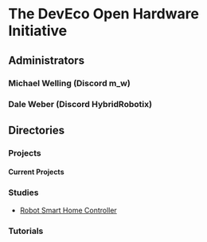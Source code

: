# The DevEco Open Hardware Initiative

## Administrators

### Michael Welling (Discord m_w)
### Dale Weber (Discord HybridRobotix)

## Directories

### Projects

#### Current Projects

### Studies
- [Robot Smart Home Controller](https://github.com/thedeveco/devHW/tree/main/Studies/Robot_Smart_Home_Controller)

### Tutorials
